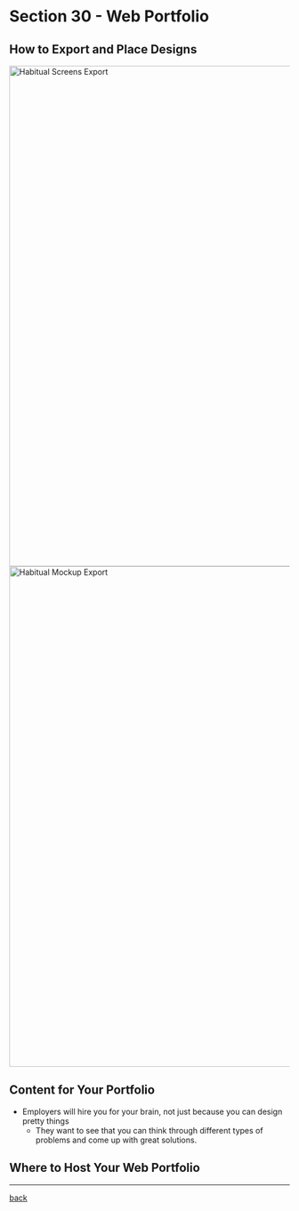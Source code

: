 # Section 30 - Web Portfolio

## How to Export and Place Designs

<img src="../img/habitual-1.png" width="900px" alt="Habitual Screens Export">

<img src="../img/habitual-2.png" width="900px" alt="Habitual Mockup Export">


## Content for Your Portfolio

- Employers will hire you for your brain, not just because you can design pretty things
  - They want to see that you can think through different types of problems and come up with great solutions.
  
## Where to Host Your Web Portfolio

- - -

[back](../README.md)
